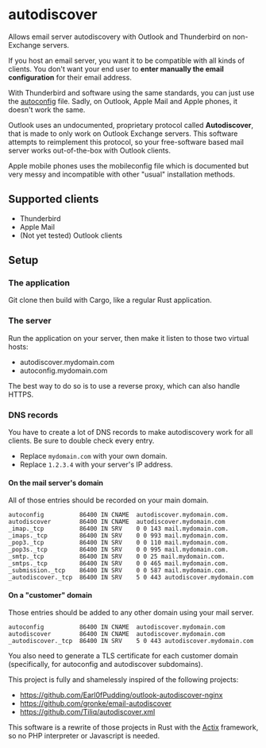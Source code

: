 # autodiscover

Allows email server autodiscovery with Outlook and Thunderbird on non-Exchange servers.

If you host an email server, you want it to be compatible with all kinds of clients. You don't want your end user to **enter manually the email configuration** for their email address.

With Thunderbird and software using the same standards, you can just use the [autoconfig](https://developer.mozilla.org/en-US/docs/Mozilla/Thunderbird/Autoconfiguration) file. Sadly, on Outlook, Apple Mail and Apple phones, it doesn't work the same.

Outlook uses an undocumented, proprietary protocol called **Autodiscover**, that is made to only work on Outlook Exchange servers. This software attempts to reimplement this protocol, so your free-software based mail server works out-of-the-box with Outlook clients.

Apple mobile phones uses the mobileconfig file which is documented but very messy and incompatible with other "usual" installation methods.

## Supported clients
- Thunderbird
- Apple Mail
- (Not yet tested) Outlook clients

## Setup

### The application

Git clone then build with Cargo, like a regular Rust application.

### The server

Run the application on your server, then make it listen to those two virtual hosts:
- autodiscover.mydomain.com
- autoconfig.mydomain.com

The best way to do so is to use a reverse proxy, which can also handle HTTPS.

### DNS records

You have to create a lot of DNS records to make autodiscovery work for all clients. Be sure to double check every entry.

- Replace `mydomain.com` with your own domain.
- Replace `1.2.3.4` with your server's IP address.

#### On the mail server's domain

All of those entries should be recorded on your main domain.

```
autoconfig          86400 IN CNAME  autodiscover.mydomain.com.
autodiscover        86400 IN CNAME  autodiscover.mydomain.com
_imap._tcp          86400 IN SRV    0 0 143 mail.mydomain.com.
_imaps._tcp         86400 IN SRV    0 0 993 mail.mydomain.com.
_pop3._tcp          86400 IN SRV    0 0 110 mail.mydomain.com.
_pop3s._tcp         86400 IN SRV    0 0 995 mail.mydomain.com.
_smtp._tcp          86400 IN SRV    0 0 25 mail.mydomain.com.
_smtps._tcp         86400 IN SRV    0 0 465 mail.mydomain.com.
_submission._tcp    86400 IN SRV    0 0 587 mail.mydomain.com.
_autodiscover._tcp  86400 IN SRV    5 0 443 autodiscover.mydomain.com
```

#### On a "customer" domain

Those entries should be added to any other domain using your mail server.

```
autoconfig          86400 IN CNAME 	autodiscover.mydomain.com
autodiscover        86400 IN CNAME 	autodiscover.mydomain.com
_autodiscover._tcp  86400 IN SRV 	5 0 443 autodiscover.mydomain.com
```

You also need to generate a TLS certificate for each customer domain (specifically, for autoconfig and autodiscover subdomains).


This project is fully and shamelessly inspired of the following projects:
- https://github.com/Earl0fPudding/outlook-autodiscover-nginx
- https://github.com/gronke/email-autodiscover
- https://github.com/Tiliq/autodiscover.xml

This software is a rewrite of those projects in Rust with the [Actix](https://actix.rs) framework, so no PHP interpreter or Javascript is needed.

